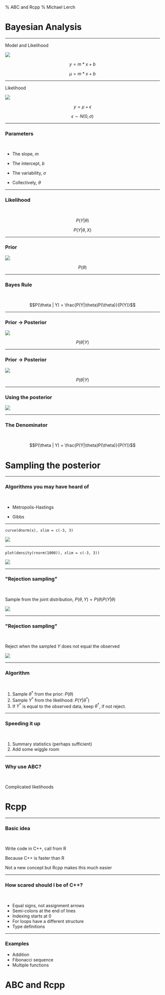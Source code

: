 % ABC and Rcpp
% Michael Lerch

Bayesian Analysis
=================

----------------------

Model and Likelihood

![](./img/model.png)

$$y = m * x + b$$

$$\mu = m * x + b$$

----------------------

Likelihood

![](./img/model.png)

$$y = \mu + \epsilon$$

$$\epsilon \sim N(0, \sigma)$$

----------------------

### Parameters ###

<br />

- The slope, $m$

- The intercept, $b$

- The variability, $\sigma$

- Collectively, $\theta$

----------------------

### Likelihood ###

<br />

$$P(Y | \theta)$$

$$P(Y | \theta, X)$$

----------------------

### Prior ###

![](./img/prior.png)

$$P(\theta)$$

----------------------

### Bayes Rule ###

<br />

$$P(\theta | Y) = \frac{P(Y|\theta)P(\theta)}{P(Y)}$$

----------------------

### Prior -> Posterior ###

![](./img/prior.png)

$$P(\theta | Y)$$

----------------------

### Prior -> Posterior ###

![](./img/posterior.png)

$$P(\theta | Y)$$

----------------------

### Using the posterior ###

![](./img/posterior.png)

----------------------

### The Denominator ###
<br />

$$P(\theta | Y) = \frac{P(Y|\theta)P(\theta)}{P(Y)}$$

Sampling the posterior
======================

----------------------

### Algorithms you may have heard of ###

<br />

- Metropolis-Hastings

- Gibbs

----------------------

```
curve(dnorm(x), xlim = c(-3, 3)
```

![](./img/dnorm.png)

----------------------

```
plot(density(rnorm(1000)), xlim = c(-3, 3))
```

![](./img/densrnorm.png)

----------------------

### "Rejection sampling" ###

<br />

Sample from the joint distribution, $P(\theta, Y) = P(\theta)P(Y|\theta)$

![](./img/joint.png)

----------------------

### "Rejection sampling" ###

<br />

Reject when the sampled $Y$ does not equal the observed

![](./img/jointreject.png)

----------------------

### Algorithm ###

<br />

1. Sample $\theta^*$ from the prior: $P(\theta)$
2. Sample $Y^*$ from the likelihood: $P(Y|\theta^*)$
3. If $Y^*$ is equal to the observed data, keep $\theta^*$, if not reject.

<!-- ---------------------- -->

<!-- ![](./img/notime.jpg) -->

----------------------

### Speeding it up ###

<br />

1. Summary statistics (perhaps sufficient)
2. Add some wiggle room

----------------------

### Why use ABC? ###

<br />

Complicated likelihoods

Rcpp
====

----------------------

### Basic idea ###

<br />

Write code in C++, call from R

Because C++ is faster than R

Not a new concept but Rcpp makes this much easier

----------------------

### How scared should I be of C++? ###

<br />

- Equal signs, not assignment arrows
- Semi-colons at the end of lines
- Indexing starts at 0
- For loops have a different structure
- Type definitions

----------------------

### Examples ###

- Addition
- Fibonacci sequence
- Multiple functions

ABC and Rcpp
============
